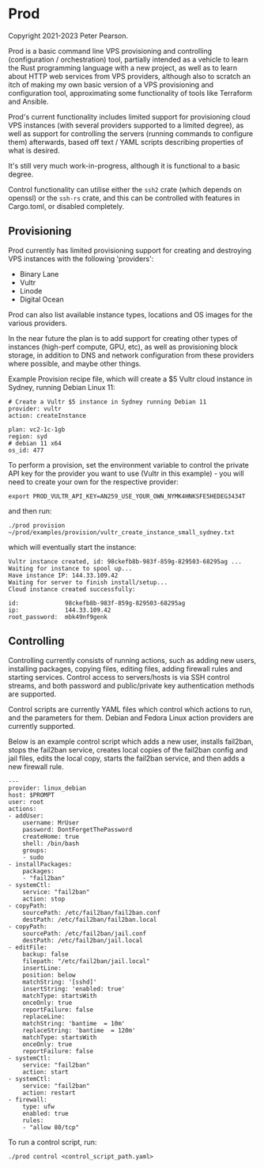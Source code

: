 Prod
====

Copyright 2021-2023 Peter Pearson.


Prod is a basic command line VPS provisioning and controlling (configuration / orchestration) tool,
partially intended as a vehicle to learn the Rust programming language with a new project, as well as to learn
about HTTP web services from VPS providers, although also to scratch an itch of making my own basic version of
a VPS provisioning and configuration tool, approximating some functionality of tools like Terraform and Ansible.

Prod's current functionality includes limited support for provisioning cloud VPS instances (with several providers
supported to a limited degree), as well as support for controlling the servers (running commands to configure them)
afterwards, based off text / YAML scripts describing properties of what is desired.

It's still very much work-in-progress, although it is functional to a basic degree.


Control functionality can utilise either the `ssh2` crate (which depends on openssl) or the `ssh-rs` crate, and this can be
controlled with features in Cargo.toml, or disabled completely.


Provisioning
------------

Prod currently has limited provisioning support for creating and destroying VPS instances with the following 'providers':

* Binary Lane
* Vultr
* Linode
* Digital Ocean

Prod can also list available instance types, locations and OS images for the various providers.

In the near future the plan is to add support for creating other types of instances (high-perf compute, GPU, etc), as well as
provisioning block storage, in addition to DNS and network configuration from these providers where possible, and maybe other things.

Example Provision recipe file, which will create a $5 Vultr cloud instance in Sydney, running Debian Linux 11:

    # Create a Vultr $5 instance in Sydney running Debian 11
    provider: vultr
    action: createInstance

    plan: vc2-1c-1gb
    region: syd
    # debian 11 x64
    os_id: 477

To perform a provision, set the environment variable to control the private API key for the provider you want to use (Vultr in this example) - you
 will need to create your own for the respective provider:

    export PROD_VULTR_API_KEY=AN259_USE_YOUR_OWN_NYMK4HNKSFE5HEDEG3434T

and then run:

    ./prod provision ~/prod/examples/provision/vultr_create_instance_small_sydney.txt

which will eventually start the instance:

    Vultr instance created, id: 98ckefb8b-983f-859g-829503-68295ag ...
    Waiting for instance to spool up...
    Have instance IP: 144.33.109.42
    Waiting for server to finish install/setup...
    Cloud instance created successfully:

    id:             98ckefb8b-983f-859g-829503-68295ag
    ip:             144.33.109.42                       
    root_password:  mbk49nf9genk


Controlling
-----------

Controlling currently consists of running actions, such as adding new users, installing packages, copying files, editing files, adding firewall rules and starting services. Control access to servers/hosts is via SSH control streams, and both password and public/private key authentication methods
are supported. 

Control scripts are currently YAML files which control which actions to run, and the parameters for them. Debian and Fedora Linux action providers
are currently supported.

Below is an example control script which adds a new user, installs fail2ban, stops the fail2ban service, creates local copies of the fail2ban
config and jail files, edits the local copy, starts the fail2ban service, and then adds a new firewall rule.

    ---
    provider: linux_debian
    host: $PROMPT
    user: root
    actions:
    - addUser:
        username: MrUser
        password: DontForgetThePassword
        createHome: true
        shell: /bin/bash
        groups:
        - sudo
    - installPackages:
        packages:
        - "fail2ban"
    - systemCtl:
        service: "fail2ban"
        action: stop
    - copyPath:
        sourcePath: /etc/fail2ban/fail2ban.conf
        destPath: /etc/fail2ban/fail2ban.local
    - copyPath:
        sourcePath: /etc/fail2ban/jail.conf
        destPath: /etc/fail2ban/jail.local
    - editFile:
        backup: false
        filepath: "/etc/fail2ban/jail.local"
        insertLine:
        position: below
        matchString: '[sshd]'
        insertString: 'enabled: true'
        matchType: startsWith
        onceOnly: true
        reportFailure: false
        replaceLine:
        matchString: 'bantime  = 10m'
        replaceString: 'bantime  = 120m'
        matchType: startsWith
        onceOnly: true
        reportFailure: false
    - systemCtl:
        service: "fail2ban"
        action: start
    - systemCtl:
        service: "fail2ban"
        action: restart
    - firewall:
        type: ufw
        enabled: true
        rules:
        - "allow 80/tcp"

To run a control script, run:

    ./prod control <control_script_path.yaml>
